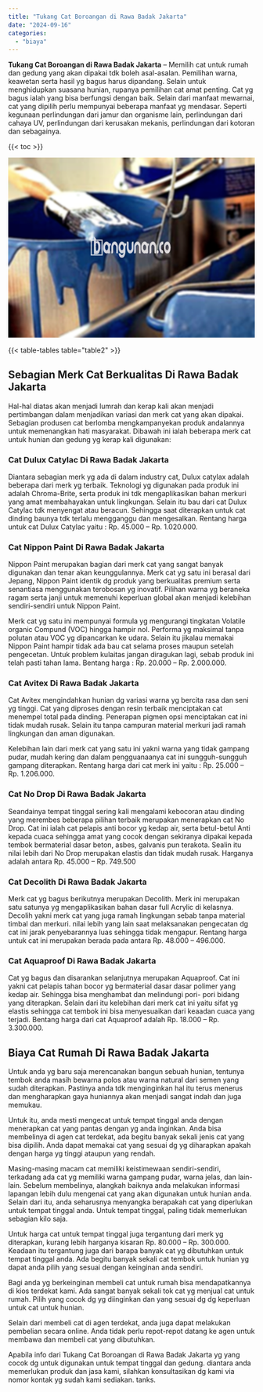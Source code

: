 ```yaml
---
title: "Tukang Cat Boroangan di Rawa Badak Jakarta"
date: "2024-09-16"
categories: 
  - "biaya"
---
```


**Tukang Cat Boroangan di Rawa Badak Jakarta** – Memilih cat untuk rumah dan gedung yang akan dipakai tdk boleh asal-asalan. Pemilihan warna, keawetan serta hasil yg bagus harus dipandang. Selain untuk menghidupkan suasana hunian, rupanya pemilihan cat amat penting. Cat yg bagus ialah yang bisa berfungsi dengan baik. Selain dari manfaat mewarnai, cat yang dipilih perlu mempunyai beberapa manfaat yg mendasar. Seperti kegunaan perlindungan dari jamur dan organisme lain, perlindungan dari cahaya UV, perlindungan dari kerusakan mekanis, perlindungan dari kotoran dan sebagainya.

{{< toc >}}

![Tukang Cat Boroangan di Rawa Badak Jakarta](/images/jasa-cat-murah10.png)

{{< table-tables table="table2" >}}

## Sebagian Merk Cat Berkualitas Di Rawa Badak Jakarta

Hal-hal diatas akan menjadi lumrah dan kerap kali akan menjadi pertimbangan dalam menjadikan variasi dan merk cat yang akan dipakai. Sebagian produsen cat berlomba mengkampanyekan produk andalannya untuk memenangkan hati masyarakat. Dibawah ini ialah beberapa merk cat untuk hunian dan gedung yg kerap kali digunakan:

### Cat Dulux Catylac Di Rawa Badak Jakarta

Diantara sebagian merk yg ada di dalam industry cat, Dulux catylax adalah beberapa dari merk yg terbaik. Teknologi yg digunakan pada produk ini adalah Chroma-Brite, serta produk ini tdk mengaplikasikan bahan merkuri yang amat membahayakan untuk lingkungan. Selain itu bau dari cat Dulux Catylac tdk menyengat atau beracun. Sehingga saat diterapkan untuk cat dinding baunya tdk terlalu mengganggu dan mengesalkan. Rentang harga untuk cat Dulux Catylac yaitu : Rp. 45.000 – Rp. 1.020.000.

### Cat Nippon Paint Di Rawa Badak Jakarta

Nippon Paint merupakan bagian dari merk cat yang sangat banyak digunakan dan tenar akan keunggulannya. Merk cat yg satu ini berasal dari Jepang, Nippon Paint identik dg produk yang berkualitas premium serta senantiasa menggunakan terobosan yg inovatif. Pilihan warna yg beraneka ragam serta janji untuk memenuhi keperluan global akan menjadi kelebihan sendiri-sendiri untuk Nippon Paint.

Merk cat yg satu ini mempunyai formula yg mengurangi tingkatan Volatile organic Compund (VOC) hingga hampir nol. Performa yg maksimal tanpa polutan atau VOC yg dipancarkan ke udara. Selain itu jikalau memakai Nippon Paint hampir tidak ada bau cat selama proses maupun setelah pengecetan. Untuk problem kulaitas jangan diragukan lagi, sebab produk ini telah pasti tahan lama. Bentang harga : Rp. 20.000 – Rp. 2.000.000.

### Cat Avitex Di Rawa Badak Jakarta

Cat Avitex mengindahkan hunian dg variasi warna yg bercita rasa dan seni yg tinggi. Cat yang diproses dengan resin terbaik menciptakan cat menempel total pada dinding. Penerapan pigmen opsi menciptakan cat ini tidak mudah rusak. Selain itu tanpa campuran material merkuri jadi ramah lingkungan dan aman digunakan.

Kelebihan lain dari merk cat yang satu ini yakni warna yang tidak gampang pudar, mudah kering dan dalam pengguanaanya cat ini sungguh-sungguh gampang diterapkan. Rentang harga dari cat merk ini yaitu : Rp. 25.000 – Rp. 1.206.000.

### Cat No Drop Di Rawa Badak Jakarta

Seandainya tempat tinggal sering kali mengalami kebocoran atau dinding yang merembes beberapa pilihan terbaik merupakan menerapkan cat No Drop. Cat ini ialah cat pelapis anti bocor yg kedap air, serta betul-betul Anti kepada cuaca sehingga amat yang cocok dengan sekiranya dipakai kepada tembok bermaterial dasar beton, asbes, galvanis pun terakota. Sealin itu nilai lebih dari No Drop merupakan elastis dan tidak mudah rusak. Harganya adalah antara Rp. 45.000 – Rp. 749.500

### Cat Decolith Di Rawa Badak Jakarta

Merk cat yg bagus berikutnya merupakan Decolith. Merk ini merupakan satu satunya yg mengaplikasikan bahan dasar full Acrylic di kelasnya. Decolih yakni merk cat yang juga ramah lingkungan sebab tanpa material timbal dan merkuri. nilai lebih yang lain saat melaksanakan pengecatan dg cat ini jarak penyebarannya luas sehingga tidak mengapur. Rentang harga untuk cat ini merupakan berada pada antara Rp. 48.000 – 496.000.

### Cat Aquaproof Di Rawa Badak Jakarta

Cat yg bagus dan disarankan selanjutnya merupakan Aquaproof. Cat ini yakni cat pelapis tahan bocor yg bermaterial dasar dasar polimer yang kedap air. Sehingga bisa menghambat dan melindungi pori- pori bidang yang diterapkan. Selain dari itu kelebihan dari merk cat ini yaitu sifat yg elastis sehingga cat tembok ini bisa menyesuaikan dari keaadan cuaca yang terjadi. Bentang harga dari cat Aquaproof adalah Rp. 18.000 – Rp. 3.300.000.

## Biaya Cat Rumah Di Rawa Badak Jakarta

Untuk anda yg baru saja merencanakan bangun sebuah hunian, tentunya tembok anda masih bewarna polos atau warna natural dari semen yang sudah diterapkan. Pastinya anda tdk menginginkan hal itu terus menerus dan mengharapkan gaya huniannya akan menjadi sangat indah dan juga memukau.

Untuk itu, anda mesti mengecat untuk tempat tinggal anda dengan menerapkan cat yang pantas dengan yg anda inginkan. Anda bisa membelinya di agen cat terdekat, ada begitu banyak sekali jenis cat yang bisa dipilih. Anda dapat memakai cat yang sesuai dg yg diharapkan apakah dengan harga yg tinggi ataupun yang rendah.

Masing-masing macam cat memiliki keistimewaan sendiri-sendiri, terkadang ada cat yg memiliki warna gampang pudar, warna jelas, dan lain-lain. Sebelum membelinya, alangkah baiknya anda melakukan informasi lapangan lebih dulu mengenai cat yang akan digunakan untuk hunian anda. Selain dari itu, anda seharusnya menyangka berapakah cat yang diperlukan untuk tempat tinggal anda. Untuk tempat tinggal, paling tidak memerlukan sebagian kilo saja.

Untuk harga cat untuk tempat tinggal juga tergantung dari merk yg diterapkan, kurang lebih harganya kisaran Rp. 80.000 – Rp. 300.000. Keadaan itu tergantung juga dari barapa banyak cat yg dibutuhkan untuk tempat tinggal anda. Ada begitu banyak sekali cat tembok untuk hunian yg dapat anda pilih yang sesuai dengan keinginan anda sendiri.

Bagi anda yg berkeinginan membeli cat untuk rumah bisa mendapatkannya di kios terdekat kami. Ada sangat banyak sekali tok cat yg menjual cat untuk rumah. Pilih yang cocok dg yg diinginkan dan yang sesuai dg dg keperluan untuk cat untuk hunian.

Selain dari membeli cat di agen terdekat, anda juga dapat melakukan pembelian secara online. Anda tidak perlu repot-repot datang ke agen untuk membawa dan membeli cat yang dibutuhkan.

Apabila info dari Tukang Cat Boroangan di Rawa Badak Jakarta yg yang cocok dg untuk digunakan untuk tempat tinggal dan gedung. diantara anda memerlukan produk dan jasa kami, silahkan konsultasikan dg kami via nomor kontak yg sudah kami sediakan. tanks.
